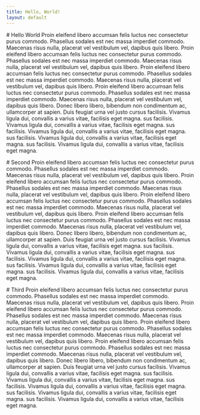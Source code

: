 ```yaml
---
title: Hello, World!
layout: default
---
```


<a name="intro" id="intro"></a>
<section>
# Hello World
Proin eleifend libero accumsan felis luctus nec consectetur purus commodo. Phasellus sodales est nec massa imperdiet commodo. Maecenas risus nulla, placerat vel vestibulum vel, dapibus quis libero. Proin eleifend libero accumsan felis luctus nec consectetur purus commodo. Phasellus sodales est nec massa imperdiet commodo. Maecenas risus nulla, placerat vel vestibulum vel, dapibus quis libero. Proin eleifend libero accumsan felis luctus nec consectetur purus commodo. Phasellus sodales est nec massa imperdiet commodo. Maecenas risus nulla, placerat vel vestibulum vel, dapibus quis libero. Proin eleifend libero accumsan felis luctus nec consectetur purus commodo. Phasellus sodales est nec massa imperdiet commodo. Maecenas risus nulla, placerat vel vestibulum vel, dapibus quis libero.
Donec libero libero, bibendum non condimentum ac, ullamcorper at sapien. Duis feugiat urna vel justo cursus facilisis. Vivamus ligula dui, convallis a varius vitae, facilisis eget magna. sus facilisis. Vivamus ligula dui, convallis a varius vitae, facilisis eget magna. sus facilisis. Vivamus ligula dui, convallis a varius vitae, facilisis eget magna. sus facilisis. Vivamus ligula dui, convallis a varius vitae, facilisis eget magna. sus facilisis. Vivamus ligula dui, convallis a varius vitae, facilisis eget magna.
</section>

<a name="second"></a>
<section id="second">
# Second
Proin eleifend libero accumsan felis luctus nec consectetur purus commodo. Phasellus sodales est nec massa imperdiet commodo. Maecenas risus nulla, placerat vel vestibulum vel, dapibus quis libero. Proin eleifend libero accumsan felis luctus nec consectetur purus commodo. Phasellus sodales est nec massa imperdiet commodo. Maecenas risus nulla, placerat vel vestibulum vel, dapibus quis libero. Proin eleifend libero accumsan felis luctus nec consectetur purus commodo. Phasellus sodales est nec massa imperdiet commodo. Maecenas risus nulla, placerat vel vestibulum vel, dapibus quis libero. Proin eleifend libero accumsan felis luctus nec consectetur purus commodo. Phasellus sodales est nec massa imperdiet commodo. Maecenas risus nulla, placerat vel vestibulum vel, dapibus quis libero.
Donec libero libero, bibendum non condimentum ac, ullamcorper at sapien. Duis feugiat urna vel justo cursus facilisis. Vivamus ligula dui, convallis a varius vitae, facilisis eget magna. sus facilisis. Vivamus ligula dui, convallis a varius vitae, facilisis eget magna. sus facilisis. Vivamus ligula dui, convallis a varius vitae, facilisis eget magna. sus facilisis. Vivamus ligula dui, convallis a varius vitae, facilisis eget magna. sus facilisis. Vivamus ligula dui, convallis a varius vitae, facilisis eget magna.
</section>

<a name="third"></a>
<section id="third">
# Third
Proin eleifend libero accumsan felis luctus nec consectetur purus commodo. Phasellus sodales est nec massa imperdiet commodo. Maecenas risus nulla, placerat vel vestibulum vel, dapibus quis libero. Proin eleifend libero accumsan felis luctus nec consectetur purus commodo. Phasellus sodales est nec massa imperdiet commodo. Maecenas risus nulla, placerat vel vestibulum vel, dapibus quis libero. Proin eleifend libero accumsan felis luctus nec consectetur purus commodo. Phasellus sodales est nec massa imperdiet commodo. Maecenas risus nulla, placerat vel vestibulum vel, dapibus quis libero. Proin eleifend libero accumsan felis luctus nec consectetur purus commodo. Phasellus sodales est nec massa imperdiet commodo. Maecenas risus nulla, placerat vel vestibulum vel, dapibus quis libero.
Donec libero libero, bibendum non condimentum ac, ullamcorper at sapien. Duis feugiat urna vel justo cursus facilisis. Vivamus ligula dui, convallis a varius vitae, facilisis eget magna. sus facilisis. Vivamus ligula dui, convallis a varius vitae, facilisis eget magna. sus facilisis. Vivamus ligula dui, convallis a varius vitae, facilisis eget magna. sus facilisis. Vivamus ligula dui, convallis a varius vitae, facilisis eget magna. sus facilisis. Vivamus ligula dui, convallis a varius vitae, facilisis eget magna.
</section>